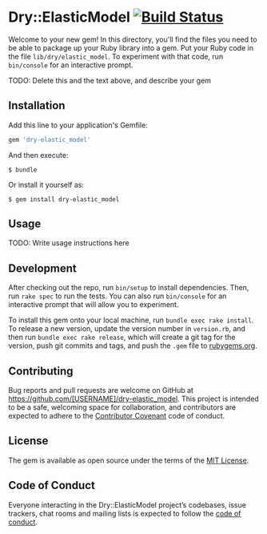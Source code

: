 # Dry::ElasticModel [![Build Status](https://travis-ci.org/koleksiuk/dry-elastic_model.svg?branch=master)](https://travis-ci.org/koleksiuk/dry-elastic_model)

Welcome to your new gem! In this directory, you'll find the files you need to be able to package up your Ruby library into a gem. Put your Ruby code in the file `lib/dry/elastic_model`. To experiment with that code, run `bin/console` for an interactive prompt.

TODO: Delete this and the text above, and describe your gem

## Installation

Add this line to your application's Gemfile:

```ruby
gem 'dry-elastic_model'
```

And then execute:

    $ bundle

Or install it yourself as:

    $ gem install dry-elastic_model

## Usage

TODO: Write usage instructions here

## Development

After checking out the repo, run `bin/setup` to install dependencies. Then, run `rake spec` to run the tests. You can also run `bin/console` for an interactive prompt that will allow you to experiment.

To install this gem onto your local machine, run `bundle exec rake install`. To release a new version, update the version number in `version.rb`, and then run `bundle exec rake release`, which will create a git tag for the version, push git commits and tags, and push the `.gem` file to [rubygems.org](https://rubygems.org).

## Contributing

Bug reports and pull requests are welcome on GitHub at https://github.com/[USERNAME]/dry-elastic_model. This project is intended to be a safe, welcoming space for collaboration, and contributors are expected to adhere to the [Contributor Covenant](http://contributor-covenant.org) code of conduct.

## License

The gem is available as open source under the terms of the [MIT License](https://opensource.org/licenses/MIT).

## Code of Conduct

Everyone interacting in the Dry::ElasticModel project’s codebases, issue trackers, chat rooms and mailing lists is expected to follow the [code of conduct](https://github.com/[USERNAME]/dry-elastic_model/blob/master/CODE_OF_CONDUCT.md).
